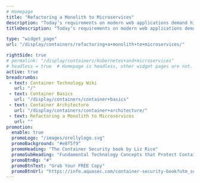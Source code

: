 ```yaml
---
# Homepage
title: "Refactoring a Monolith to Microservices"
description: "Today’s requirements on modern web applications demand high availability and scalability for which a microservice architecture has shown to be a promising solution. However, building a microservice architecture from scratch is sometimes not possible when monolithic web applications are already in place and cannot be replaced. Instead, it is required to break up this monolith step-by-step into microservices."
titleDescription: "Today’s requirements on modern web applications demand high availability and scalability for which a microservice architecture has shown to be a promising solution. However, building a microservice architecture from scratch is sometimes not possible when monolithic web applications are already in place and cannot be replaced. Instead, it is required to break up this monolith step-by-step into microservices." 

type: "widget_page"
url: "/display/containers/refactoring+a+monolith+to+microservices/" 

rightSide: true 
# permalink: "/display/containers/kubernetes+and+microservices"
# headless = true  # Homepage is headless, other widget pages are not.
active: true
breadcrumbs:
 - text: Container Technology Wiki
   url: "/"
 - text: Container Basics
   url: "/display/containers/container+basics"
 - text: Container Architecture
   url: "/display/containers/container+architecture/"
 - text: Refactoring a Monolith to Microservices
   url: ""
promotion:
  enable: true
  promoLogo: "/images/orellylogo.svg"
  promoBackground: "#e8f5f9"
  promoHeading: "The Container Security book by Liz Rice"
  promoSubHeading: "Fundamental Technology Concepts that Protect Containerized Applications"
  promoBtnBg: "#"
  promoBtnText: "Grab Your FREE Copy"
  promoBtnUrl: "https://info.aquasec.com/container-security-book?utm_source=wiki"
---
```


